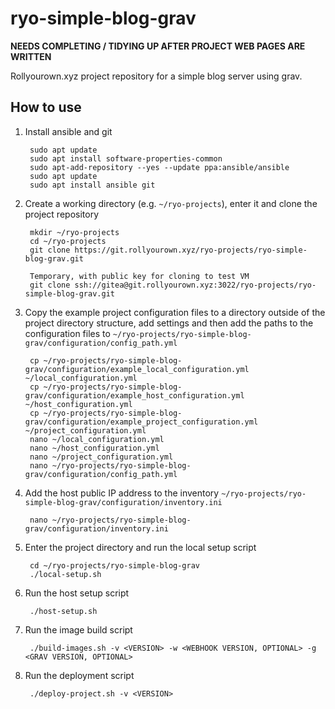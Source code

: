 # ryo-simple-blog-grav

**NEEDS COMPLETING / TIDYING UP AFTER PROJECT WEB PAGES ARE WRITTEN**

Rollyourown.xyz project repository for a simple blog server using grav.

## How to use

1. Install ansible and git

        sudo apt update
        sudo apt install software-properties-common
        sudo apt-add-repository --yes --update ppa:ansible/ansible
        sudo apt update
        sudo apt install ansible git

2. Create a working directory (e.g. `~/ryo-projects`), enter it and clone the project repository

        mkdir ~/ryo-projects
        cd ~/ryo-projects
        git clone https://git.rollyourown.xyz/ryo-projects/ryo-simple-blog-grav.git

        Temporary, with public key for cloning to test VM
        git clone ssh://gitea@git.rollyourown.xyz:3022/ryo-projects/ryo-simple-blog-grav.git

3. Copy the example project configuration files to a directory outside of the project directory structure, add settings and then add the paths to the configuration files to `~/ryo-projects/ryo-simple-blog-grav/configuration/config_path.yml`

        cp ~/ryo-projects/ryo-simple-blog-grav/configuration/example_local_configuration.yml ~/local_configuration.yml
        cp ~/ryo-projects/ryo-simple-blog-grav/configuration/example_host_configuration.yml ~/host_configuration.yml
        cp ~/ryo-projects/ryo-simple-blog-grav/configuration/example_project_configuration.yml ~/project_configuration.yml
        nano ~/local_configuration.yml
        nano ~/host_configuration.yml
        nano ~/project_configuration.yml
        nano ~/ryo-projects/ryo-simple-blog-grav/configuration/config_path.yml

4. Add the host public IP address to the inventory `~/ryo-projects/ryo-simple-blog-grav/configuration/inventory.ini`

        nano ~/ryo-projects/ryo-simple-blog-grav/configuration/inventory.ini

5. Enter the project directory and run the local setup script

        cd ~/ryo-projects/ryo-simple-blog-grav
        ./local-setup.sh

6. Run the host setup script

        ./host-setup.sh

7. Run the image build script

        ./build-images.sh -v <VERSION> -w <WEBHOOK VERSION, OPTIONAL> -g <GRAV VERSION, OPTIONAL>

8. Run the deployment script

        ./deploy-project.sh -v <VERSION>
